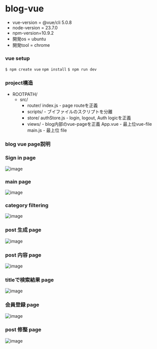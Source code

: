 # blog-vue

- vue-version = @vue/cli 5.0.8
- node-version = 23.7.0
- npm-version=10.9.2
- 開発os = ubuntu
- 開発tool = chrome

### vue setup
`$ npm create vue`
`npm install`
`$ npm run dev`

### project構造

* ROOTPATH/
  * src/
    * router/
      index.js  -  page routeを正義
    * scripts/  -  ブイファイルのスクリプトを分離
    * store/
      authStore.js  -  login, logout, Auth logicを正義
    * views/  -  blog内部のvue-pageを正義
      App.vue  -  最上位vue-file
      main.js  -  最上位 file
    
 ### blog vue page説明

 ### Sign in page
 ![image](https://github.com/user-attachments/assets/721c4fd7-98bf-4f8f-96af-5443496f8996)

### main page
![image](https://github.com/user-attachments/assets/9e0fa923-1771-42e0-82b4-81c93c482fa4)

### category filtering
![image](https://github.com/user-attachments/assets/ed3ba8e3-8fc0-4ca8-af6d-535bd64c6b5e)

### post 生成 page
![image](https://github.com/user-attachments/assets/359639e1-568a-4a5a-8b50-8539f75768f7)

### post 内容 page
![image](https://github.com/user-attachments/assets/f806de32-fb81-4b51-b411-6beb69d07f7b)

### titleで検索結果 page
![image](https://github.com/user-attachments/assets/d2c47d35-8255-4a0d-ad21-38b5304cdbd0)

### 会員登録 page
![image](https://github.com/user-attachments/assets/6dcfb844-cb80-4958-b4e2-b8541ac3103e)

### post 修整 page
![image](https://github.com/user-attachments/assets/14c6fc03-3174-43c9-9283-fccefb72bca0)
